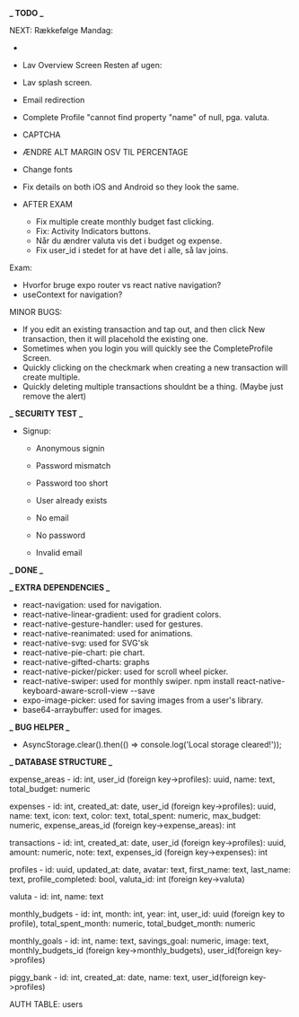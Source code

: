 **_ TODO _**

NEXT: Rækkefølge Mandag:

-
-  Lav Overview Screen Resten af ugen:
-  Lav splash screen.
-  Email redirection
-  Complete Profile "cannot find property "name" of null, pga. valuta.
-  CAPTCHA
-  ÆNDRE ALT MARGIN OSV TIL PERCENTAGE
-  Change fonts
-  Fix details on both iOS and Android so they look the same.

-  AFTER EXAM
   -  Fix multiple create monthly budget fast clicking.
   -  Fix: Activity Indicators buttons.
   -  Når du ændrer valuta vis det i budget og expense.
   -  Fix user_id i stedet for at have det i alle, så lav joins.

Exam:

-  Hvorfor bruge expo router vs react native navigation?
-  useContext for navigation?

MINOR BUGS:

-  If you edit an existing transaction and tap out, and then click New transaction, then it will placehold the existing one.
-  Sometimes when you login you will quickly see the CompleteProfile Screen.
-  Quickly clicking on the checkmark when creating a new transaction will create multiple.
-  Quickly deleting multiple transactions shouldnt be a thing. (Maybe just remove the alert)

**_ SECURITY TEST _**

-  Signup:

   -  Anonymous signin
   -  Password mismatch
   -  Password too short
   -  User already exists

   -  No email
   -  No password
   -  Invalid email

**_ DONE _**

**_ EXTRA DEPENDENCIES _**

-  react-navigation: used for navigation.
-  react-native-linear-gradient: used for gradient colors.
-  react-native-gesture-handler: used for gestures.
-  react-native-reanimated: used for animations.
-  react-native-svg: used for SVG'sk
-  react-native-pie-chart: pie chart.
-  react-native-gifted-charts: graphs
-  react-native-picker/picker: used for scroll wheel picker.
-  react-native-swiper: used for monthly swiper. npm install react-native-keyboard-aware-scroll-view --save
-  expo-image-picker: used for saving images from a user's library.
-  base64-arraybuffer: used for images.

**_ BUG HELPER _**

-  AsyncStorage.clear().then(() => console.log('Local storage cleared!'));

**_ DATABASE STRUCTURE _**

expense_areas - id: int, user_id (foreign key->profiles): uuid, name: text, total_budget: numeric

expenses - id: int, created_at: date, user_id (foreign key->profiles): uuid, name: text, icon: text, color: text, total_spent: numeric, max_budget: numeric, expense_areas_id (foreign key->expense_areas): int

transactions - id: int, created_at: date, user_id (foreign key->profiles): uuid, amount: numeric, note: text, expenses_id (foreign key->expenses): int

profiles - id: uuid, updated_at: date, avatar: text, first_name: text, last_name: text, profile_completed: bool, valuta_id: int (foreign key->valuta)

valuta - id: int, name: text

monthly_budgets - id: int, month: int, year: int, user_id: uuid (foreign key to profile), total_spent_month: numeric, total_budget_month: numeric

monthly_goals - id: int, name: text, savings_goal: numeric, image: text, monthly_budgets_id (foreign key->monthly_budgets), user_id(foreign key->profiles)

piggy_bank - id: int, created_at: date, name: text, user_id(foreign key->profiles)

AUTH TABLE: users
